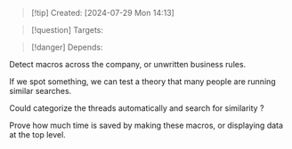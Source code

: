 
>[!tip] Created: [2024-07-29 Mon 14:13]

>[!question] Targets: 

>[!danger] Depends: 

Detect macros across the company, or unwritten business rules.

If we spot something, we can test a theory that many people are running similar searches.

Could categorize the threads automatically and search for similarity ?

Prove how much time is saved by making these macros, or displaying data at the top level.